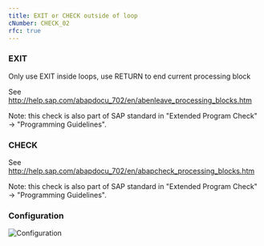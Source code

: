 ```yaml
---
title: EXIT or CHECK outside of loop
cNumber: CHECK_02
rfc: true
---
```


### EXIT
Only use EXIT inside loops, use RETURN to end current processing block

See http://help.sap.com/abapdocu_702/en/abenleave_processing_blocks.htm

Note: this check is also part of SAP standard in "Extended Program Check" -> "Programming Guidelines".

### CHECK
See http://help.sap.com/abapdocu_702/en/abapcheck_processing_blocks.htm

Note: this check is also part of SAP standard in "Extended Program Check" -> "Programming Guidelines".

### Configuration
![Configuration](/img/default_conf.png)